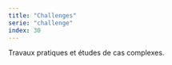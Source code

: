 ```yaml
---
title: "Challenges"
serie: "challenge"
index: 30
---
```


Travaux pratiques et études de cas complexes.
